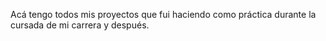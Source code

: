 Acá tengo todos mis proyectos que fui haciendo como práctica durante la cursada de mi carrera y después.
